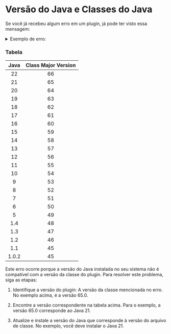 # Versão do Java e Classes do Java

Se você já recebeu algum erro em um plugin, já pode ter visto essa mensagem:

<details>

<summary>Exemplo de erro:</summary>

PLUGIN has been compiled by a more recent version of the Java Runtime (class file version 65.0), this version of the Java Runtime only recognizes class file versions up to 62.0

</details>

### Tabela

| **Java** | **Class Major Version** |
|:--------:|:-----------------------:|
| 22       |           66            |
| 21       |           65            |
| 20       |           64            |
| 19       |           63            |
| 18       |           62            |
| 17       |           61            |
| 16       |           60            |
| 15       |           59            |
| 14       |           58            |
| 13       |           57            |
| 12       |           56            |
| 11       |           55            |
| 10       |           54            |
| 9        |           53            |
| 8        |           52            |
| 7        |           51            |
| 6        |           50            |
| 5        |           49            |
| 1.4      |           48            |
| 1.3      |           47            |
| 1.2      |           46            |
| 1.1      |           45            |
| 1.0.2    |           45            |

Este erro ocorre porque a versão do Java instalada no seu sistema não é compatível com a versão da classe do plugin. Para resolver este problema, siga as etapas:

1. Identifique a versão do plugin: A versão da classe mencionada no erro. No exemplo acima, é a versão 65.0.

2. Encontre a versão correspondente na tabela acima. Para o exemplo, a versão 65.0 corresponde ao Java 21.

3. Atualize e instale a versão do Java que corresponde à versão do arquivo de classe. No exemplo, você deve instalar o Java 21.
